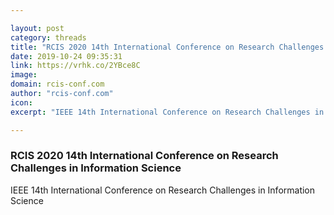 ```yaml
---

layout: post
category: threads
title: "RCIS 2020 14th International Conference on Research Challenges in Information Science"
date: 2019-10-24 09:35:31
link: https://vrhk.co/2YBce8C
image: 
domain: rcis-conf.com
author: "rcis-conf.com"
icon: 
excerpt: "IEEE 14th International Conference on Research Challenges in Information Science"

---
```


### RCIS 2020 14th International Conference on Research Challenges in Information Science

IEEE 14th International Conference on Research Challenges in Information Science